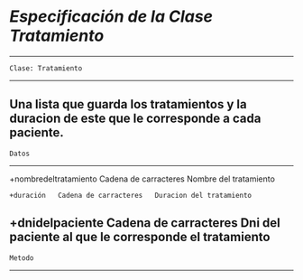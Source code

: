 
# ***Especificación de la Clase Tratamiento***

---
	Clase: Tratamiento 
---
Una lista que guarda los tratamientos y la duracion de este que le corresponde a cada paciente.
---
	Datos 
---
+nombredeltratamiento	Cadena de carracteres	Nombre del tratamiento

	+duración	Cadena de carracteres	Duracion del tratamiento 

+dnidelpaciente	Cadena de carracteres	Dni del paciente al que le corresponde el tratamiento
---
	Metodo 
---

